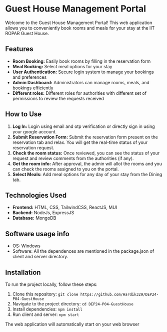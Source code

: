 
# Guest House Management Portal
Welcome to the Guest House Management Portal! This web application allows you to conveniently book rooms and meals for your stay at the IIT ROPAR Guest House.

## Features
* **Room Booking:** Easily book rooms by filling in the reservation form     
* **Meal Booking:** Select meal options for your stay
* **User Authentication:** Secure login system to manage your bookings and preferences
* **Admin Dashboard:** Administrators can manage rooms, meals, and bookings efficiently
* **Different roles:** Different roles for authorities with different set of permissions to review the requests received

  
## How to Use
1. **Log In:** Login using email and otp verification or directly sign in using your google account. 
2. **Submit Reservation Form:** Submit the reservation form present on the reservation tab and relax. You will get the real-time status of your reservation request.
3. **Check the room status:** Once reviewed, you can see the status of your request and review comments from the authorities (if any).
4. **Get the room info:** After approval, the admin will allot the rooms and you can check the rooms assigned to you on the portal.
5. **Select Meals:** Add meal options for any day of your stay from the Dining tab.

  
## Technologies Used
* **Frontend:** HTML, CSS, TailwindCSS, ReactJS, MUI
* **Backend:** NodeJs, ExpressJS
* **Database:** MongoDB

## Software usage info
* OS: Windows
* Software: All the dependences are mentioned in the package.json of client and server directory.

  
## Installation
To run the project locally, follow these steps:

1. Clone this repository: `git clone https://github.com/Hardik329/DEP24-P04-GuestHouse`
2. Navigate to the project directory: `cd DEP24-P04-GuestHouse`
3. Install dependencies: `npm install`
4. Run client and server: `npm start`

The web application will automatically start on your web browser


